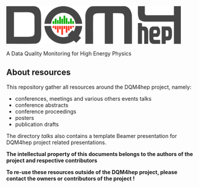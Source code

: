 <img src="https://raw.githubusercontent.com/DQM4hep/DQM4hep/master/icons/logo/png/dqm4hep-logo_dark.png" height="100"/> 

A Data Quality Monitoring for High Energy Physics

## About resources

This repository gather all resources around the DQM4hep project, namely:

- conferences, meetings and various others events talks
- conference abstracts
- conference proceedings
- posters
- publication drafts

The directory *talks* also contains a template Beamer presentation for DQM4hep project related presentations.

**The intellectual property of this documents belongs to the authors of the project and respective contributors**

**To re-use these resources outside of the DQM4hep project, please contact the owners or contributors of the project !**
